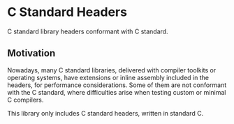 # C Standard Headers
C standard library headers conformant with C standard.

## Motivation
Nowadays, many C standard libraries, delivered with compiler toolkits or operating systems, have extensions or inline assembly included in the headers, for performance considerations. Some of them are not conformant with the C standard, where difficulties arise when testing custom or minimal C compilers.

This library only includes C standard headers, written in standard C.

